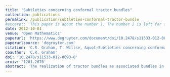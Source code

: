 ```yaml
---
title: "Subtleties concerning conformal tractor bundles"
collection: publications
permalink: /publication/subtleties-conformal-tractor-bundle
#excerpt: 'This paper is about the number 1. The number 2 is left for future work.'
date: 2012-10-01
venue: 'Open Mathematics'
paperurl: 'https://www.degruyter.com/document/doi/10.2478/s11533-012-0093-8/html'
paperurlsource: 'degruyter.com'
citation: 'C.R. Graham, T. Willse, &quot;Subtleties concerning conformal tractor bundles,&quot; <i>J. Differential Geom.</i> <b>92</b>(3) (2012): 1721&ndash;1732.'
coauthor: 'C.R. Graham'
doi: '10.2478/s11533-012-0093-8'
arxiv: '1201.2670'
abstract: 'The realization of tractor bundles as associated bundles in conformal geometry is studied. It is shown that different natural choices of principal bundle with normal Cartan connection corresponding to a given conformal manifold can give rise to topologically distinct associated tractor bundles for the same inducing representation. Consequences for homogeneous models and conformal holonomy are described. A careful presentation is made of background material concerning standard tractor bundles and equivalence between parabolic geometries and underlying structures.'
---
```

